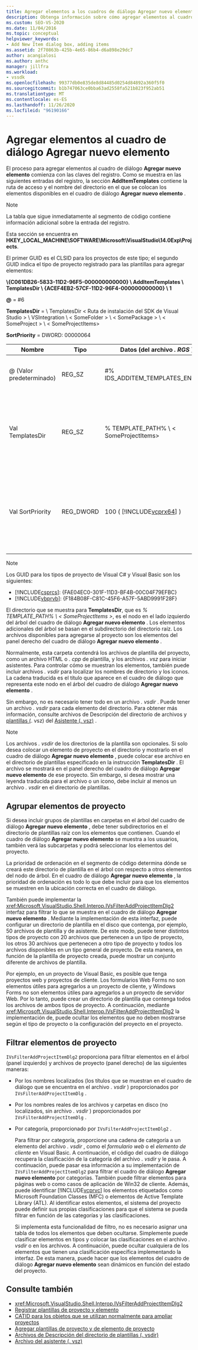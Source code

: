 ```yaml
---
title: Agregar elementos a los cuadros de diálogo Agregar nuevo elemento | Microsoft Docs
description: Obtenga información sobre cómo agregar elementos al cuadro de diálogo Agregar nuevo elemento de Visual Studio, de modo que pueda mostrar plantillas y elementos de proyecto para usarlos en sus proyectos.
ms.custom: SEO-VS-2020
ms.date: 11/04/2016
ms.topic: conceptual
helpviewer_keywords:
- Add New Item dialog box, adding items
ms.assetid: 2f70863b-425b-4e65-86b4-d6a898e29dc7
author: acangialosi
ms.author: anthc
manager: jillfra
ms.workload:
- vssdk
ms.openlocfilehash: 99377db0e835de8d84485d0254d84892a360f5f0
ms.sourcegitcommit: b1b747063ce0bba63ad2558fa521b823f952ab51
ms.translationtype: MT
ms.contentlocale: es-ES
ms.lasthandoff: 11/26/2020
ms.locfileid: "96190166"
---
```

# <a name="add-items-to-the-add-new-item-dialog-box"></a>Agregar elementos al cuadro de diálogo Agregar nuevo elemento
El proceso para agregar elementos al cuadro de diálogo **Agregar nuevo elemento** comienza con las claves del registro. Como se muestra en las siguientes entradas del registro, la sección **AddItemTemplates** contiene la ruta de acceso y el nombre del directorio en el que se colocan los elementos disponibles en el cuadro de diálogo **Agregar nuevo elemento** .

> [!NOTE]
> La tabla que sigue inmediatamente al segmento de código contiene información adicional sobre la entrada del registro.

 Esta sección se encuentra en **HKEY_LOCAL_MACHINE\SOFTWARE\Microsoft\VisualStudio\14.0Exp\Projects**.

 El primer GUID es el CLSID para los proyectos de este tipo; el segundo GUID indica el tipo de proyecto registrado para las plantillas para agregar elementos:

 **\\{C061DB26-5833-11D2-96F5-000000000000} \\ AddItemTemplates \\ TemplatesDir \\ {ACEF4EB2-57CF-11D2-96F4-000000000000} \\ 1**

 **@** = #6

 **TemplatesDir**  =  \\ TemplatesDir &lt; Ruta de instalación del SDK de Visual Studio &gt; \\ VSIntegration \\ &lt; SomeFolder &gt; \\ &lt; SomePackage &gt; \\ &lt; SomeProject &gt; \\ &lt; SomeProjectItems&gt;

 **SortPriority** = DWORD: 00000064

| Nombre | Tipo | Datos (del archivo *. RGS* ) | Descripción |
|------------------|-----------| - | - |
| @ (Valor predeterminado) | REG_SZ | #% IDS_ADDITEM_TEMPLATES_ENTRY% | IDENTIFICADOR de recurso para agregar plantillas de **elementos** . |
| Val TemplatesDir | REG_SZ | % TEMPLATE_PATH% \\ &lt; SomeProjectItems&gt; | Ruta de acceso de los elementos de proyecto mostrados en el cuadro de diálogo para el Asistente para **Agregar nuevo elemento** . |
| Val SortPriority | REG_DWORD | 100 ( [!INCLUDE[vcprx64](../../extensibility/internals/includes/vcprx64_md.md)] ) | Determina el criterio de ordenación en el nodo de árbol de los archivos que se muestran en el cuadro de diálogo **Agregar nuevo elemento** . |

> [!NOTE]
> Los GUID para los tipos de proyecto de Visual C# y Visual Basic son los siguientes:
> - [!INCLUDE[csprcs](../../data-tools/includes/csprcs_md.md)]: {FAE04EC0-301F-11D3-BF4B-00C04F79EFBC}
> - [!INCLUDE[vbprvb](../../code-quality/includes/vbprvb_md.md)]: {F184B08F-C81C-45F6-A57F-5ABD9991F28F}

 El directorio que se muestra para **TemplatesDir**, que es *% TEMPLATE_PATH% \\ &lt; SomeProjectItems &gt;*, es el nodo en el lado izquierdo del árbol del cuadro de diálogo **Agregar nuevo elemento** . Los elementos adicionales del árbol se basan en el subdirectorio del directorio raíz. Los archivos disponibles para agregarse al proyecto son los elementos del panel derecho del cuadro de diálogo **Agregar nuevo elemento** .

 Normalmente, esta carpeta contendrá los archivos de plantilla del proyecto, como un archivo HTML o *. cpp* de plantilla, y los archivos *. vsz* para iniciar asistentes. Para controlar cómo se muestran los elementos, también puede incluir archivos *. vsdir* para localizar los nombres de directorio y los iconos. La cadena traducida es el título que aparece en el cuadro de diálogo que representa este nodo en el árbol del cuadro de diálogo **Agregar nuevo elemento** .

 Sin embargo, no es necesario tener todo en un archivo *. vsdir* . Puede tener un archivo *. vsdir* para cada elemento del directorio. Para obtener más información, consulte archivos de Descripción del directorio de archivos y [plantillas (](../../extensibility/internals/template-directory-description-dot-vsdir-files.md). vsz) del [Asistente (. vsz)](../../extensibility/internals/wizard-dot-vsz-file.md) .

> [!NOTE]
> Los archivos *. vsdir* de los directorios de la plantilla son opcionales. Si solo desea colocar un elemento de proyecto en el directorio y mostrarlo en el cuadro de diálogo **Agregar nuevo elemento** , puede colocar ese archivo en el directorio de plantillas especificado en la instrucción **TemplatesDir** . El archivo se mostrará en el panel derecho del cuadro de diálogo **Agregar nuevo elemento** de ese proyecto. Sin embargo, si desea mostrar una leyenda traducida para el archivo o un icono, debe incluir al menos un archivo *. vsdir* en el directorio de plantillas.

## <a name="group-project-items"></a>Agrupar elementos de proyecto
 Si desea incluir grupos de plantillas en carpetas en el árbol del cuadro de diálogo **Agregar nuevo elemento** , debe tener subdirectorios en el directorio de plantillas raíz con los elementos que contienen. Cuando el cuadro de diálogo **Agregar nuevo elemento** se muestra a los usuarios, también verá las subcarpetas y podrá seleccionar los elementos del proyecto.

 La prioridad de ordenación en el segmento de código determina dónde se creará este directorio de plantilla en el árbol con respecto a otros elementos del nodo de árbol. En el cuadro de diálogo **Agregar nuevo elemento** , la prioridad de ordenación es todo lo que debe incluir para que los elementos se muestren en la ubicación correcta en el cuadro de diálogo.

 También puede implementar la <xref:Microsoft.VisualStudio.Shell.Interop.IVsFilterAddProjectItemDlg2> interfaz para filtrar lo que se muestra en el cuadro de diálogo **Agregar nuevo elemento** . Mediante la implementación de esta interfaz, puede configurar un directorio de plantilla en el disco que contenga, por ejemplo, 50 archivos de plantilla y de asistente. De este modo, puede tener distintos tipos de proyecto con 20 archivos que pertenecen a un tipo de proyecto, los otros 30 archivos que pertenecen a otro tipo de proyecto y todos los archivos disponibles en un tipo general de proyecto. De esta manera, en función de la plantilla de proyecto creada, puede mostrar un conjunto diferente de archivos de plantilla.

 Por ejemplo, en un proyecto de Visual Basic, es posible que tenga proyectos web y proyectos de cliente. Los formularios Web Forms no son elementos útiles para agregarlos a un proyecto de cliente, y Windows Forms no son elementos útiles para agregarlos a un proyecto de servidor Web. Por lo tanto, puede crear un directorio de plantilla que contenga todos los archivos de ambos tipos de proyecto. A continuación, mediante <xref:Microsoft.VisualStudio.Shell.Interop.IVsFilterAddProjectItemDlg2> la implementación de, puede ocultar los elementos que no deben mostrarse según el tipo de proyecto o la configuración del proyecto en el proyecto.

## <a name="filter-project-items"></a>Filtrar elementos de proyecto
 `IVsFilterAddProjectItemDlg2` proporciona para filtrar elementos en el árbol (panel izquierdo) y archivos de proyecto (panel derecho) de las siguientes maneras:

- Por los nombres localizados (los títulos que se muestran en el cuadro de diálogo que se encuentra en el archivo *. vsdir* ) proporcionados por `IVsFilterAddProjectItemDlg` .

- Por los nombres reales de los archivos y carpetas en disco (no localizados, sin archivo *. vsdir* ) proporcionados por `IVsFilterAddProjectItemDlg` .

- Por categoría, proporcionado por `IVsFilterAddProjectItemDlg2` .

  Para filtrar por categoría, proporcione una cadena de categoría a un elemento del archivo *. vsdir* , como el *formulario web* o el *elemento de cliente* en Visual Basic. A continuación, el código del cuadro de diálogo recupera la clasificación de la categoría del archivo *. vsdir* y le pasa. A continuación, puede pasar esa información a su implementación de `IVsFilterAddProjectItemDlg2` para filtrar el cuadro de diálogo **Agregar nuevo elemento** por categorías. También puede filtrar elementos para páginas web o como casos de aplicación de Win32 de cliente. Además, puede identificar [!INCLUDE[vcprvc](../../code-quality/includes/vcprvc_md.md)] los elementos etiquetados como Microsoft Foundation Classes (MFC) o elementos de Active Template Library (ATL). Al identificar estos elementos, el sistema del proyecto puede definir sus propias clasificaciones para que el sistema se pueda filtrar en función de las categorías y las clasificaciones.

  Si implementa esta funcionalidad de filtro, no es necesario asignar una tabla de todos los elementos que deben ocultarse. Simplemente puede clasificar elementos en tipos y colocar las clasificaciones en el archivo *. vsdir* o en los archivos. A continuación, puede ocultar cualquiera de los elementos que tienen una clasificación específica implementando la interfaz. De esta manera, puede hacer que los elementos del cuadro de diálogo **Agregar nuevo elemento** sean dinámicos en función del estado del proyecto.

## <a name="see-also"></a>Consulte también
- <xref:Microsoft.VisualStudio.Shell.Interop.IVsFilterAddProjectItemDlg2>
- [Registrar plantillas de proyecto y elemento](../../extensibility/internals/registering-project-and-item-templates.md)
- [CATID para los objetos que se utilizan normalmente para ampliar proyectos](../../extensibility/internals/catids-for-objects-that-are-typically-used-to-extend-projects.md)
- [Agregar plantillas de proyecto y de elemento de proyecto](../../extensibility/internals/adding-project-and-project-item-templates.md)
- [Archivos de Descripción del directorio de plantillas (. vsdir)](../../extensibility/internals/template-directory-description-dot-vsdir-files.md)
- [Archivo del asistente (. vsz)](../../extensibility/internals/wizard-dot-vsz-file.md)
